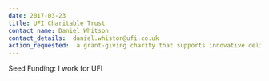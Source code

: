 ```yaml
---
date: 2017-03-23
title: UFI Charitable Trust
contact_name: Daniel Whitson
contact_details:  daniel.whiston@ufi.co.uk
action_requested:  a grant-giving charity that supports innovative delivery of adult vocational skills through digital technology. That can be interpreted in any number of (potentially quite creative!) ways - and in April
---
```

Seed Funding: I work for UFI
